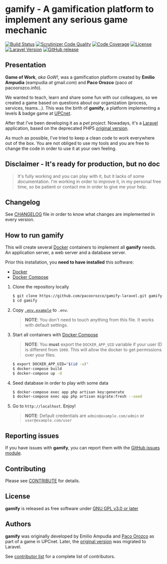 # gamify - A gamification platform to implement any serious game mechanic

[![Build Status](https://travis-ci.com/pacoorozco/gamify-laravel.svg)](https://travis-ci.com/pacoorozco/gamify-laravel)
[![Scrutinizer Code Quality](https://scrutinizer-ci.com/g/pacoorozco/gamify-laravel/badges/quality-score.png)](https://scrutinizer-ci.com/g/pacoorozco/gamify-laravel)
[![Code Coverage](https://scrutinizer-ci.com/g/pacoorozco/gamify-laravel/badges/coverage.png)](https://scrutinizer-ci.com/g/pacoorozco/gamify-laravel)
[![License](https://img.shields.io/github/license/pacoorozco/gamify-laravel.svg)](LICENSE)
[![Laravel Version](https://img.shields.io/badge/Laravel-6.x-orange.svg)](https://laravel.com/docs/6.x)
[![GitHub release](https://img.shields.io/github/release/pacoorozco/gamify-laravel.svg?style=flat-square)](https://github.com/pacoorozco/gamify-laravel/releases)

## Presentation

**Game of Work**, _aka GoW!_, was a gamification platform created by **Emilio Ampudia** (eampudia _at_ gmail.com) and **Paco Orozco** (paco _at_ pacoorozco.info). 

We wanted to teach, learn and share some fun with our colleagues, so we created a game based on questions about our organization (process, services, teams...). This was the birth of **gamify**, a platform implementing a levels & badge game at [UPCnet](https://www.upcnet.es).

After that I've been developing it as a _pet project_. Nowadays, it's a [Laravel](https://laravel.com) application, based on the deprecated PHP5 [original version](https://github.com/pacoorozco/gamify).

As much as possible, I've tried to keep a clean code to work everywhere out of the box. You are not obliged to use my tools and you are free to change the code in order to use it at your own feeling.

## Disclaimer - It's ready for production, but no doc

> It's fully working and you can play with it, but it lacks of some documentation. I'm working in order to improve it, in my personal free time, so be patient or contact me in order to give me your help.

## Changelog

See [CHANGELOG](CHANGELOG.md) file in order to know what changes are implemented in every version.

## How to run gamify

This will create several [Docker](https://www.docker.com/) containers to implement all **gamify** needs. An application server, a web server and a database server.

Prior this installation, you **need to have installed** this software:

* [Docker](https://www.docker.com/)
* [Docker Compose](https://docs.docker.com/compose/)

1. Clone the repository locally

    ```bash
    $ git clone https://github.com/pacoorozco/gamify-laravel.git gamify
    $ cd gamify
    ```
1. Copy [`.env.example`](.env.example) to `.env`.

    > **NOTE**: You don't need to touch anything from this file. It works with default settings.

1. Start all containers with [Docker Compose](https://docs.docker.com/compose/)

    > **NOTE**: You **must** export the `DOCKER_APP_UID` variable if your user ID is different from `1000`. This will allow the docker to get permissions over your files.

    ```bash
    $ export DOCKER_APP_UID="$(id -u)"
    $ docker-compose build
    $ docker-compose up -d
    ```
   
1. Seed database in order to play with some data

    ```bash
    $ docker-compose exec app php artisan key:generate 
    $ docker-compose exec app php artisan migrate:fresh --seed
    ```
    
1. Go to `http://localhost`. Enjoy!

   > **NOTE**: Default credentials are `admin@example.com/admin` or `user@example.com/user`

## Reporting issues

If you have issues with **gamify**, you can report them with the [GitHub issues module](https://github.com/pacoorozco/gamify-laravel/issues).

## Contributing

Please see [CONTRIBUTE](CONTRIBUTE.md) for details.

## License

**gamify** is released as free software under [GNU GPL v3.0 or later](https://spdx.org/licenses/GPL-3.0-or-later.html)

## Authors

**gamify** was originally developed by Emilio Ampudia and [Paco Orozco](https://pacoorozco.info) as part of a game in UPCnet. Later, the [original version](https://github.com/pacoorozco/gamify) was migrated to Laravel.

See [contributor list](https://github.com/pacoorozco/gamify-laravel/graphs/contributors) for a complete list of contributors.

